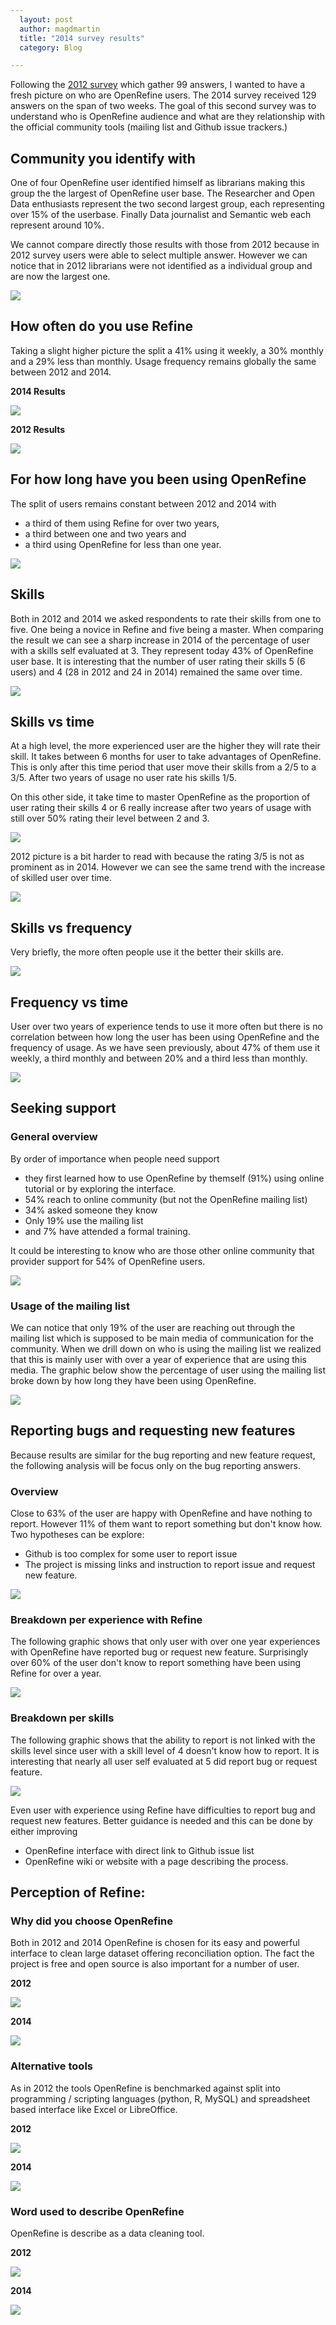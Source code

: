 ```yaml
---
  layout: post
  author: magdmartin
  title: "2014 survey results"
  category: Blog

---
```


Following the [2012 survey](http://googlerefine.blogspot.ca/2012/10/google-refine-usage-survey-results.html) which gather 99 answers, I wanted to have a fresh picture on who are OpenRefine users. The 2014 survey received 129 answers on the span of two weeks. The goal of this second survey was to understand who is OpenRefine audience and what are they relationship with the official community tools (mailing list and Github issue trackers.) 

## Community you identify with

One of four OpenRefine user identified himself as librarians making this group the the largest of OpenRefine user base. The Researcher and Open Data enthusiasts represent the two second largest group, each representing over 15% of the userbase. Finally Data journalist and Semantic web each represent around 10%.

We cannot compare directly those results with those from 2012 because in 2012 survey users were able to select multiple answer. However we can notice that in 2012 librarians were not identified as a individual group and are now the largest one. 

<a href="https://raw.github.com/OpenRefine/openrefine.github.com/master/images/2014survey/1.png"><img src="https://raw.githubusercontent.com/OpenRefine/openrefine.github.com/master/images/2014survey/1.png" class="inset" /></a>

##  How often do you use Refine
Taking a slight higher picture the split a 41% using it weekly, a 30% monthly and a 29% less than monthly. Usage frequency remains globally the same between 2012 and 2014.

**2014 Results**

<a href="https://raw.github.com/OpenRefine/openrefine.github.com/master/images/2014survey/21.png"><img src="https://raw.githubusercontent.com/OpenRefine/openrefine.github.com/master/images/2014survey/21.png" class="inset" /></a>

**2012 Results**

<a href="http://4.bp.blogspot.com/-ay80Gmy0uxI/UH_AaxYo6hI/AAAAAAAABxg/BBAk5L6STro/s1600/03.png"><img src="http://4.bp.blogspot.com/-ay80Gmy0uxI/UH_AaxYo6hI/AAAAAAAABxg/BBAk5L6STro/s1600/03.png" class="inset" /></a>


## For how long have you been using OpenRefine
The split of users remains constant between 2012 and 2014 with 
- a third of them using Refine for over two years, 
- a third between one and two years and 
- a third using OpenRefine for less than one year.

<a href="https://raw.github.com/OpenRefine/openrefine.github.com/master/images/2014survey/22.png"><img src="https://raw.githubusercontent.com/OpenRefine/openrefine.github.com/master/images/2014survey/22.png" class="inset" /></a>

## Skills
Both in 2012 and 2014 we asked respondents to rate their skills from one to five. One being a novice in Refine and five being a master. When comparing the result we can see a sharp increase in 2014 of the percentage of user with a skills self evaluated at 3. They represent today 43% of OpenRefine user base. It is interesting that the number of user rating their skills 5 (6 users) and 4  (28 in 2012 and 24 in 2014) remained the same over time. 

<a href="https://raw.github.com/OpenRefine/openrefine.github.com/master/images/2014survey/3.png"><img src="https://raw.githubusercontent.com/OpenRefine/openrefine.github.com/master/images/2014survey/3.png" class="inset" /></a>

## Skills vs time 
At a high level, the more experienced user are the higher they will rate their skill. 
It takes between 6 months for user to take advantages of OpenRefine. This is only after this time period that user move their skills from a 2/5 to a 3/5. After two years of usage no user rate his skills 1/5.

On this other side, it take time to master OpenRefine as the proportion of user rating their skills 4 or 6 really increase after two years of usage with still over 50% rating their level between 2 and 3.

<a href="https://raw.github.com/OpenRefine/openrefine.github.com/master/images/2014survey/4.png"><img src="https://raw.githubusercontent.com/OpenRefine/openrefine.github.com/master/images/2014survey/4.png" class="inset" /></a>

2012 picture is a bit harder to read with because the rating 3/5 is not as prominent as in 2014. However we can see the same trend with the increase of skilled user over time. 

<a href="https://raw.github.com/OpenRefine/openrefine.github.com/master/images/2014survey/4-2012.png"><img src="https://raw.githubusercontent.com/OpenRefine/openrefine.github.com/master/images/2014survey/4-2012.png" class="inset" /></a>


## Skills vs frequency
Very briefly, the more often people use it the better their skills are. 

<a href="https://raw.github.com/OpenRefine/openrefine.github.com/master/images/2014survey/5.png"><img src="https://raw.githubusercontent.com/OpenRefine/openrefine.github.com/master/images/2014survey/5.png" class="inset" /></a>


## Frequency vs time
User over two years of experience tends to use it more often but there is no correlation between how long the user has been using OpenRefine and the frequency of usage. As we have seen previously, about 47% of them use it weekly, a third monthly and between 20% and a third less than monthly. 

<a href="https://raw.github.com/OpenRefine/openrefine.github.com/master/images/2014survey/6.png"><img src="https://raw.githubusercontent.com/OpenRefine/openrefine.github.com/master/images/2014survey/6.png" class="inset" /></a>

## Seeking support
### General overview
By order of importance when people need support 
- they first learned how to use OpenRefine by themself (91%) using online tutorial or by exploring the interface. 
- 54% reach to online community (but not the OpenRefine mailing list)
- 34% asked someone they know
- Only 19% use the mailing list 
- and 7% have attended a formal training. 

It could be interesting to know who are those other online community that provider support for 54% of OpenRefine users.

<a href="https://raw.github.com/OpenRefine/openrefine.github.com/master/images/2014survey/71.png"><img src="https://raw.githubusercontent.com/OpenRefine/openrefine.github.com/master/images/2014survey/71.png" class="inset" /></a>

### Usage of the mailing list
We can notice that only 19% of the user are reaching out through the mailing list which is supposed to be main media of communication for the community. When we drill down on who is using the mailing list we realized that this is mainly user with over a year of experience that are using this media. The graphic below show the percentage of user using the mailing list broke down by how long they have been using OpenRefine. 

<a href="https://raw.github.com/OpenRefine/openrefine.github.com/master/images/2014survey/72.png"><img src="https://raw.github.com/OpenRefine/openrefine.github.com/master/images/2014survey/72.png" class="inset" /></a>

## Reporting bugs and requesting new features
Because results are similar for the bug reporting and new feature request, the following analysis will be focus only on the bug reporting answers.

### Overview
Close to 63% of the user are happy with OpenRefine and have nothing to report. However 11% of them want to report something but don't know how. Two hypotheses can be explore:
- Github is too complex for some user to report issue
- The project is missing links and instruction to report issue and request new feature. 

<a href="https://raw.github.com/OpenRefine/openrefine.github.com/master/images/2014survey/81.png"><img src="https://raw.github.com/OpenRefine/openrefine.github.com/master/images/2014survey/81.png" class="inset" /></a>

### Breakdown per experience with Refine
The following graphic shows that only user with over one year experiences with OpenRefine have reported bug or request new feature. Surprisingly over 60% of the user don't know to report something have been using Refine for over a year.

<a href="https://raw.github.com/OpenRefine/openrefine.github.com/master/images/2014survey/82.png"><img src="https://raw.github.com/OpenRefine/openrefine.github.com/master/images/2014survey/82.png" class="inset" /></a>


### Breakdown per skills
The following graphic shows that the ability to report is not linked with the skills level since user with a skill level of 4 doesn't know how to report. It is interesting that nearly all user self evaluated at 5 did report bug or request feature. 

<a href="https://raw.github.com/OpenRefine/openrefine.github.com/master/images/2014survey/83.png"><img src="https://raw.github.com/OpenRefine/openrefine.github.com/master/images/2014survey/83.png" class="inset" /></a>

Even user with experience using Refine have difficulties to report bug and request new features. Better guidance is needed and this can be done by either improving
- OpenRefine interface with direct link to Github issue list
- OpenRefine wiki or website with a page describing the process.


## Perception of Refine:
### Why did you choose OpenRefine
Both in 2012 and 2014 OpenRefine is chosen for its easy and powerful interface to clean large dataset offering reconciliation option. The fact the project is free and open source is also important for a number of user.

**2012**

<a href="https://raw.github.com/OpenRefine/openrefine.github.com/master/images/2014survey/why2012.png"><img src="https://raw.github.com/OpenRefine/openrefine.github.com/master/images/2014survey/why2012.png" class="inset" /></a>

**2014**

<a href="https://raw.github.com/OpenRefine/openrefine.github.com/master/images/2014survey/why2014.png"><img src="https://raw.github.com/OpenRefine/openrefine.github.com/master/images/2014survey/why2014.png" class="inset" /></a>

### Alternative tools 
As in 2012 the tools OpenRefine is benchmarked against split into programming / scripting languages (python, R, MySQL) and spreadsheet based interface like Excel or LibreOffice. 

**2012**

<a href="https://raw.github.com/OpenRefine/openrefine.github.com/master/images/2014survey/tools2012.png"><img src="https://raw.github.com/OpenRefine/openrefine.github.com/master/images/2014survey/tools2012.png" class="inset" /></a>

**2014**

<a href="https://raw.github.com/OpenRefine/openrefine.github.com/master/images/2014survey/tools2014.png"><img src="/images/2014survey/tools2014.png" class="inset" /></a>

### Word used to describe OpenRefine
OpenRefine is describe as a data cleaning tool.

**2012**

<a href="https://raw.github.com/OpenRefine/openrefine.github.com/master/images/2014survey/describe2012.png"><img src="https://raw.github.com/OpenRefine/openrefine.github.com/master/images/2014survey/describe2012.png" class="inset" /></a>


**2014**

<a href="https://raw.github.com/OpenRefine/openrefine.github.com/master/images/2014survey/describe2014.png"><img src="https://raw.github.com/OpenRefine/openrefine.github.com/master/images/2014survey/describe2014.png" class="inset" /></a>



